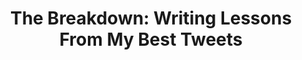 ---
type: PDF guide
title: 'The Breakdown: Writing Lessons From My Best Tweets'
description: >-
  In this free guide, I break down 8 of my highest-performing tweets. I show you
  what made them do so well and what I would change if I posted them again.
image: /assets/images/thumbnails/the-breakdown-cover-updated.webp
product_info:
  button_text: Download now
  button_url: https://mind-and-fist.ck.page/629379d044
  price: Free
hero:
  hero_type: product
  image: /assets/images/thumbnails/the-breakdown-cover-updated.webp
  heading: 'The Breakdown: Writing Lessons From My Best Tweets'
  text: In this free guide, I break down 8 of my highest performing tweets.
page_blocks:
  - _id: block_rich_text
    alignment: center
    text_markdown: >
      In this free guide, I break down 8 of my highest performing tweets, as
      measured by their impressions (how many people potentially saw the tweet)
      and engagement (how many people interacted with it).


      I will explain my thinking behind the creation of the tweet, why the tweet
      did so well, and what I could have done better.I’ve chosen this approach
      because after I wrote “Engagement is The New Cocaine” and put together
      “The Twitter Growth Engine”, I realized something: effective writing is
      challenging to teach without constant feedback.


      So I created this guide for you to see the principles at play.
---